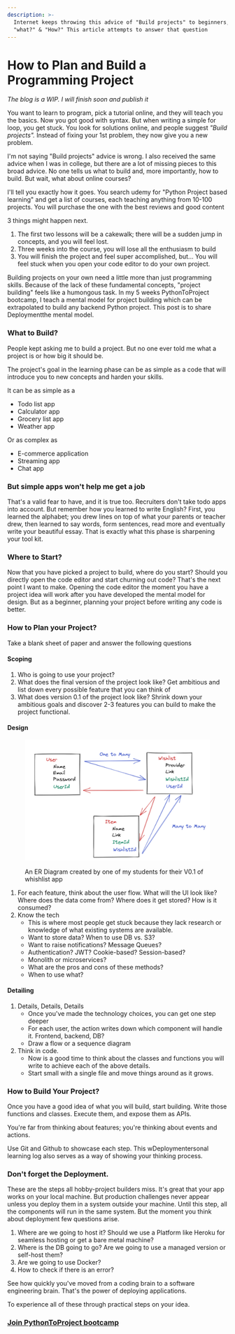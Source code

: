 ```yaml
---
description: >-
  Internet keeps throwing this advice of "Build projects" to beginners, but
  "what?" & "How?" This article attempts to answer that question
---
```


# How to Plan and Build a Programming Project

_The blog is a WIP. I will finish soon and publish it_

You want to learn to program, pick a tutorial online, and they will teach you the basics. Now you got good with syntax. But when writing a simple for loop, you get stuck. You look for solutions online, and people suggest _"Build projects"._ Instead of fixing your 1st problem, they now give you a new problem.

I'm not saying "Build projects" advice is wrong. I also received the same advice when I was in college, but there are a lot of missing pieces to this broad advice. No one tells us what to build and, more importantly, how to build. But wait, what about online courses?

I'll tell you exactly how it goes. You search udemy for "Python Project based learning" and get a list of courses, each teaching anything from 10-100 projects. You will purchase the one with the best reviews and good content

3 things might happen next.

1. The first two lessons will be a cakewalk; there will be a sudden jump in concepts, and you will feel lost.
2. Three weeks into the course, you will lose all the enthusiasm to build
3. You will finish the project and feel super accomplished, but... You will feel stuck when you open your code editor to do your own project.

Building projects on your own need a little more than just programming skills. Because of the lack of these fundamental concepts, "project building" feels like a humongous task. In my 5 weeks PythonToProject bootcamp, I teach a mental model for project building which can be extrapolated to build any backend Python project. This post is to share Deploymentthe mental model.

### What to Build?

People kept asking me to build a project. But no one ever told me what a project is or how big it should be.

The project's goal in the learning phase can be as simple as a code that will introduce you to new concepts and harden your skills.

It can be as simple as a

* Todo list app
* Calculator app
* Grocery list app
* Weather app

Or as complex as

* E-commerce application
* Streaming app
* Chat app

### But simple apps won't help me get a job

That's a valid fear to have, and it is true too. Recruiters don't take todo apps into account. But remember how you learned to write English? First, you learned the alphabet; you drew lines on top of what your parents or teacher drew, then learned to say words, form sentences, read more and eventually write your beautiful essay. That is exactly what this phase is sharpening your tool kit.

### Where to Start?

Now that you have picked a project to build, where do you start? Should you directly open the code editor and start churning out code? That's the next point I want to make. Opening the code editor the moment you have a project idea will work after you have developed the mental model for design. But as a beginner, planning your project before writing any code is better.

### How to Plan your Project?

Take a blank sheet of paper and answer the following questions

#### Scoping

1. Who is going to use your project?
2. What does the final version of the project look like? Get ambitious and list down every possible feature that you can think of
3. What does version 0.1 of the project look like? Shrink down your ambitious goals and discover 2-3 features you can build to make the project functional.

#### Design

<figure><img src="../.gitbook/assets/image (7).png" alt=""><figcaption><p>An ER Diagram created by one of my students for their V0.1 of whishlist app</p></figcaption></figure>

1. For each feature, think about the user flow. What will the UI look like? Where does the data come from? Where does it get stored? How is it consumed?
2. Know the tech&#x20;
   * This is where most people get stuck because they lack research or knowledge of what existing systems are available.
   * Want to store data? When to use DB vs. S3?
   * Want to raise notifications? Message Queues?
   * Authentication? JWT? Cookie-based? Session-based?
   * Monolith or microservices?
   * What are the pros and cons of these methods?
   * When to use what?

#### Detailing

1. Details, Details, Details
   * Once you've made the technology choices, you can get one step deeper
   * For each user, the action writes down which component will handle it. Frontend, backend, DB?
   * Draw a flow or a sequence diagram&#x20;
2. Think in code.
   * Now is a good time to think about the classes and functions you will write to achieve each of the above details.
   * &#x20;Start small with a single file and move things around as it grows.

### How to Build Your Project?

Once you have a good idea of what you will build, start building. Write those functions and classes. Execute them, and expose them as APIs.&#x20;

You're far from thinking about features; you're thinking about events and actions.

Use Git and Github to showcase each step. This wDeploymentersonal learning log also serves as a way of showing your thinking process.

### Don't forget the Deployment.

These are the steps all hobby-project builders miss. It's great that your app works on your local machine. But production challenges never appear unless you deploy them in a system outside your machine. Until this step, all the components will run in the same system. But the moment you think about deployment few questions arise.

1. Where are we going to host it? Should we use a Platform like Heroku for seamless hosting or get a bare metal machine?
2. Where is the DB going to go? Are we going to use a managed version or self-host them?
3. Are we going to use Docker?
4. How to check if there is an error?

See how quickly you've moved from a coding brain to a software engineering brain. That's the power of deploying applications.

To experience all of these through practical steps on your idea.

### [Join PythonToProject bootcamp](https://bhavaniravi.gumroad.com/l/LaFSj)
